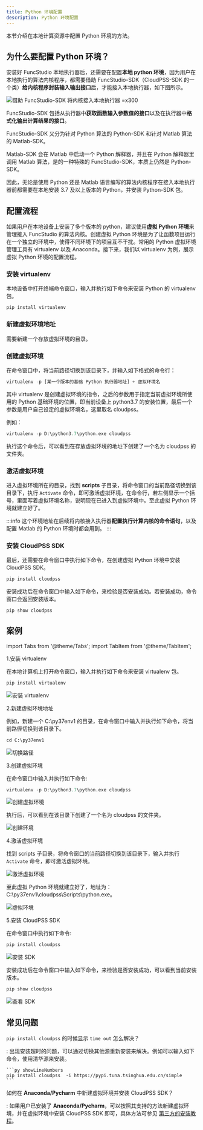 ```yaml
---
title: Python 环境配置
description: Python 环境配置
---
```


本节介绍在本地计算资源中配置 Python 环境的方法。

## 为什么要配置 Python 环境？

安装好 FuncStudio 本地执行器后，还需要在配置**本地 python 环境**，因为用户在本地执行的算法内核程序，都需要借助 FuncStudio-SDK（CloudPSS-SDK 的一个类）**给内核程序封装输入输出接口**后，才能接入本地执行器，如下图所示。

![借助 FuncStudio-SDK 将内核接入本地执行器 =x300](./1.png)

FuncStudio-SDK 包括从执行器中**获取函数输入参数值的接口**以及在执行器中**格式化输出计算结果的接口**。

FuncStudio-SDK 又分为针对 Python 算法的 Python-SDK 和针对 Matlab 算法的 Matlab-SDK。

Matlab-SDK 会在 Matlab 中启动一个 Python 解释器，并且在 Python 解释器里调用 Matlab 算法，是的一种特殊的 FuncStudio-SDK，本质上仍然是 Python-SDK。

因此，无论是使用 Python 还是 Matlab 语言编写的算法内核程序在接入本地执行器前都需要在本地安装 3.7 及以上版本的 Python，并安装 Python-SDK 包。


## 配置流程

如果用户在本地设备上安装了多个版本的 python，建议使用**虚拟 Python 环境**来管理接入 FuncStudio 的算法内核。创建虚拟 Python 环境是为了让函数项目运行在一个独立的环境中，使得不同环境下的项目互不干扰。常用的 Python 虚拟环境管理工具有 virtualenv 以及 Anaconda。接下来，我们以 virtualenv 为例，展示虚拟 Python 环境的配置流程。

### 安装 virtualenv

本地设备中打开终端命令窗口，输入并执行如下命令来安装 Python 的 virtualenv 包。

```py showLineNumbers
pip install virtualenv 
```

### 新建虚拟环境地址

需要新建一个存放虚拟环境的目录。

### 创建虚拟环境

在命令窗口中，将当前路径切换到该目录下，并输入如下格式的命令行：

```py showLineNumbers
virtualenv -p [某一个版本的基础 Python 执行器地址] + 虚拟环境名
```
其中 virtualenv 是创建虚拟环境的指令，之后的参数用于指定当前虚拟环境所使用的 Python 基础环境的位置，即当前设备上 python3.7 的安装位置，最后一个参数是用户自己设定的虚拟环境名，这里取名 cloudpss。

例如：
```py showLineNumbers
virtualenv -p D:\python3.7\python.exe cloudpss
```

执行这个命令后，可以看到在存放虚拟环境的地址下创建了一个名为 cloudpss 的文件夹。

### 激活虚拟环境

进入虚拟环境所在的目录，找到 **scripts** 子目录，将命令窗口的当前路径切换到该目录下，执行 `Activate` 命令，即可激活虚拟环境，在命令行，若左侧显示一个括号，里面写着虚拟环境名称，说明现在已进入到虚拟环境中。至此虚拟 Python 环境就建立好了。

:::info
这个环境地址在后续将内核接入执行器**配置执行计算内核的命令语句**，以及配置 Matlab 的 Python 环境时都会用到。
:::

### 安装 CloudPSS SDK

最后，还需要在命令窗口中执行如下命令，在创建虚拟 Python 环境中安装 CloudPSS SDK。

```py showLineNumbers
pip install cloudpss
```

安装成功后在命令窗口中输入如下命令，来检验是否安装成功。若安装成功，命令窗口会返回安装版本。

```py showLineNumbers
pip show cloudpss 
```

## 案例

import Tabs from '@theme/Tabs';
import TabItem from '@theme/TabItem';

<Tabs>
<TabItem value="js" label="在本地计算机上创建一个虚拟 Python 环境">

1.安装 virtualenv
   
在本地计算机上打开命令窗口，输入并执行如下命令来安装 virtualenv 包。

```py showLineNumbers
pip install virtualenv 
```
![安装 virtualenv](./2.png)

2.新建虚拟环境地址
   
例如，新建一个 C:\py37env1 的目录，在命令窗口中输入并执行如下命令，将当前路径切换到该目录下。

```py showLineNumbers
cd C:\py37env1
```
![切换路径](./3.png)

3.创建虚拟环境
   
在命令窗口中输入并执行如下命令:
   
```py showLineNumbers
virtualenv -p D:\python3.7\python.exe cloudpss
```
![创建虚拟环境](./4.png)

执行后，可以看到在该目录下创建了一个名为 cloudpss 的文件夹。

![创建环境](./5.png)

4.激活虚拟环境
   
找到 scripts 子目录，将命令窗口的当前路径切换到该目录下，输入并执行 `Activate` 命令，即可激活虚拟环境。

![激活虚拟环境](./6.png)

至此虚拟 Python 环境就建立好了，地址为：C:\py37env1\cloudpss\Scripts\python.exe。

![虚拟环境](./7.png)

5.安装 CloudPSS SDK
   
在命令窗口中执行如下命令:

```py showLineNumbers
pip install cloudpss
```
![安装 SDK](./8.png)

安装成功后在命令窗口中输入如下命令，来检验是否安装成功，可以看到当前安装版本。

```py showLineNumbers
pip show cloudpss 
```
![查看 SDK](./9.png)

</TabItem>
</Tabs>

## 常见问题

`pip install cloudpss` 的时候显示 `time out` 怎么解决？

:   出现安装超时的问题，可以通过切换其他源重新安装来解决。例如可以输入如下命令，使用清华源来安装。

    ```py showLineNumbers
    pip install cloudpss  -i https://pypi.tuna.tsinghua.edu.cn/simple 
    ```

如何在 **Anaconda/Pycharm** 中新建虚拟环境并安装 CloudPSS SDK？

:   如果用户已安装了 **Anaconda/Pycharm**，可以按照其支持的方法新建虚拟环境，并在虚拟环境中安装 CloudPSS SDK 即可，具体方法可参见 [第三方的安装教程](https://blog.csdn.net/weixin_44779079/article/details/132640227)。